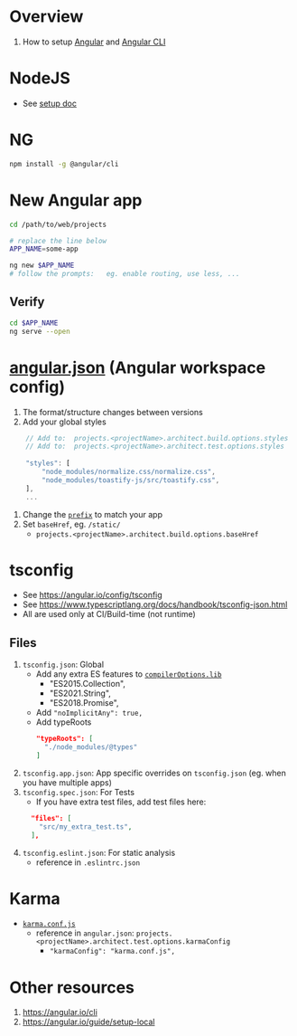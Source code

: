 # Overview
1. How to setup [Angular](https://angular.io/) and [Angular CLI](https://angular.io/cli)


# NodeJS
- See [setup doc](../setup.node.md)


# NG
```bash
npm install -g @angular/cli
```


# New Angular app
```bash
cd /path/to/web/projects

# replace the line below
APP_NAME=some-app

ng new $APP_NAME
# follow the prompts:   eg. enable routing, use less, ...
```

## Verify
```bash
cd $APP_NAME
ng serve --open
```


# [angular.json](https://angular.io/guide/workspace-config) (Angular workspace config)
1. The format/structure changes between versions
1. Add your global styles 
```js
    // Add to:  projects.<projectName>.architect.build.options.styles
    // Add to:  projects.<projectName>.architect.test.options.styles
    
    "styles": [
        "node_modules/normalize.css/normalize.css",
        "node_modules/toastify-js/src/toastify.css",
    ],
    ...
```
1. Change the [`prefix`](https://angular.io/guide/workspace-config#project-configuration-options) to match your app
1. Set `baseHref`, eg. `/static/`
    - `projects.<projectName>.architect.build.options.baseHref`


# tsconfig
- See https://angular.io/config/tsconfig
- See https://www.typescriptlang.org/docs/handbook/tsconfig-json.html
- All are used only at CI/Build-time (not runtime) 

## Files 
1. `tsconfig.json`: Global
    - Add any extra ES features to [`compilerOptions.lib`](https://www.typescriptlang.org/tsconfig#individual-library-components) 
        - "ES2015.Collection",
        - "ES2021.String",
        - "ES2018.Promise",
    - Add `"noImplicitAny": true,`
    - Add typeRoots
        ```json
        "typeRoots": [
          "./node_modules/@types"
        ]
        ```            
1. `tsconfig.app.json`: App specific overrides on `tsconfig.json` (eg. when you have multiple apps)
1. `tsconfig.spec.json`: For Tests
    - If you have extra test files, add test files here:
    ```json
      "files": [
        "src/my_extra_test.ts",
      ],
    ```
1. `tsconfig.eslint.json`: For static analysis
    - reference in `.eslintrc.json`


# Karma
- [`karma.conf.js`](http://karma-runner.github.io/6.4/config/configuration-file.html)
    - reference in `angular.json`: `projects.<projectName>.architect.test.options.karmaConfig`
        - `"karmaConfig": "karma.conf.js",`


# Other resources
1. https://angular.io/cli
1. https://angular.io/guide/setup-local
